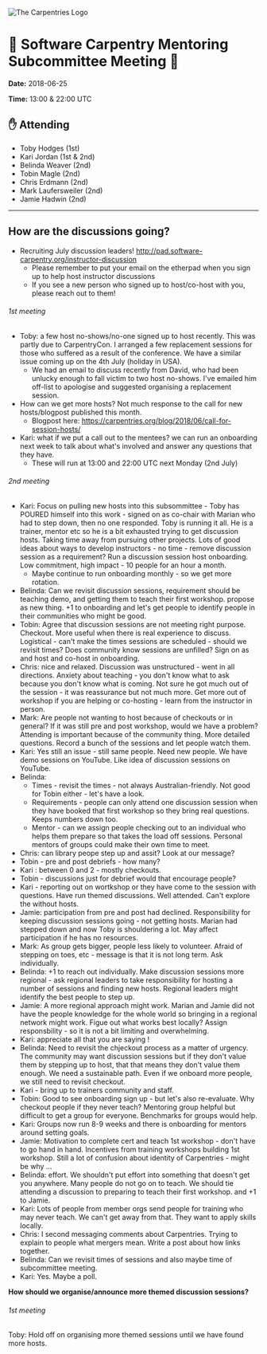 ![The Carpentries Logo](https://software-carpentry.org/img/TheCarpentries.png)
# :memo: Software Carpentry Mentoring Subcommittee Meeting :file_folder:

__Date:__ 2018-06-25

__Time:__ 13:00 & 22:00 UTC

## :raised_hand: Attending
* Toby Hodges (1st)
* Kari Jordan (1st & 2nd)
* Belinda Weaver (2nd)
* Tobin Magle (2nd)
* Chris Erdmann (2nd)
* Mark Laufersweiler (2nd)
* Jamie Hadwin (2nd)
***

## How are the discussions going?

- Recruiting July discussion leaders! http://pad.software-carpentry.org/instructor-discussion
  - Please remember to put your email on the etherpad when you sign up to help host instructor discussions
  - If you see a new person who signed up to host/co-host with you, please reach out to them!

###### 1st meeting

- Toby: a few host no-shows/no-one signed up to host recently. This was partly due to CarpentryCon. I arranged a few replacement sessions for those who suffered as a result of the conference. We have a similar issue coming up on the 4th July (holiday in USA).
  - We had an email to discuss recently from David, who had been unlucky enough to fall victim to two host no-shows. I've emailed him off-list to apologise and suggested organising a replacement session.
- How can we get more hosts? Not much response to the call for new hosts/blogpost published this month.
  - Blogpost here: https://carpentries.org/blog/2018/06/call-for-session-hosts/
- Kari: what if we put a call out to the mentees? we can run an onboarding next week to talk about what's involved and answer any questions that they have.
  - These will run at 13:00 and 22:00 UTC next Monday (2nd July)

###### 2nd meeting

- Kari: Focus on pulling new hosts into this subsommittee - Toby has POURED himself into this work - signed on as co-chair with Marian who had to step down, then no one responded. Toby is running it all. He is a trainer, mentor etc so he is a bit exhausted trying to get discussion hosts. Taking time away from pursuing other projects. Lots of good ideas about ways to develop instructors - no time - remove discussion session as a requirement? Run a discussion session host onboarding. Low commitment, high impact - 10 people for an hour a month.
  - Maybe continue to run onboarding monthly - so we get more rotation.
- Belinda: Can we revisit discussion sessions, requirement should be teaching demo, and getting them to teach their first workshop. propose as new thing. +1 to onboarding and let's get people to identify people in their communities who might be good.
- Tobin: Agree that discussion sessions are not meeting right purpose. Checkout. More useful when there is real experience to discuss. Logistical - can't make the times sessions are scheduled - should we revisit times? Does community know sessions are unfilled? Sign on as and host and co-host in onboarding.
- Chris: nice and relaxed. Discussion was unstructured - went in all directions. Anxiety about teaching - you don't know what to ask because you don't know what is coming. Not sure he got much out of the session - it was reassurance but not much more. Get more out of workshop if you are helping or co-hosting - learn from the instructor in person.
- Mark: Are people not wanting to host because of checkouts or in general? If it was still pre and post workshop, would we have a problem? Attending is important because of the community thing. More detailed questions. Record a bunch of the sessions and let people watch them.
- Kari: Yes still an issue - still same people. Need new people. We have demo sessions on YouTube. Like idea of discussion sessions on YouTube.
- Belinda:
  - Times - revisit the times - not always Australian-friendly. Not good for Tobin either - let's have a look.
  - Requirements - people can only attend one discussion session when they have booked that first workshop so they bring real questions. Keeps numbers down too.
  - Mentor - can we assign people checking out to an individual who helps them prepare so that takes the load off sessions. Personal mentors of groups could make their own time to meet.
- Chris: can library peope step up and assit? Look at our message?
- Tobin - pre and post debriefs - how many?
- Kari : between 0 and 2 - mostly checkouts.
- Tobin - discussions just for debrief would that encourage people?
- Kari - reporting out on wortkshop or they have come to the session with questions. Have run themed discussions. Well attended. Can't explore the without hosts.
- Jamie: participation from pre and post had declined. Responsibility for keeping discussion sessions going - not getting hosts. Marian had stepped down and now Toby is shouldering a lot. May affect participation if he has no resources.
- Mark: As group gets bigger, people less likely to volunteer. Afraid of stepping on toes, etc - message is that it is not long term. Ask individually.
- Belinda: +1 to reach out individually. Make discussion sessions more regional - ask regional leaders to take responsibility for hosting a number of sessions and finding new hosts. Regional leaders might identify the best people to step up.
- Jamie: A more regional approach might work. Marian and Jamie did not have the people knowledge for the whole world so bringing in a regional network might work. Figue out what works best locally? Assign responsbility - so it is not a bit limiting and overwhelming.
- Kari: appreciate all that you are saying !
- Belinda: Need to revisit the chjeckout process as a matter of urgency. The community may want discussion sessions but if they don't value them by stepping up to host, that that means they don't value them enough. We need a sustainable path. Even if we onboard more people, we still need to revisit checkout.
- Kari - bring up to trainers community and staff.
- Tobin: Good to see onboarding sign up - but let's also re-evaluate.  Why checkout people if they never teach? Mentoring group helpful but difficult to get a group for everyone. Benchmarks for groups would help.
- Kari: Groups now run 8-9 weeks and there is onboarding for mentors around setting goals.
- Jamie: Motivation to complete cert and teach 1st workshop - don't have to go hand in hand. Incentives from training workshops building 1st workshop. Still a lot of confusion about identity of Carpentries - might be why ...
- Belinda: effort. We shouldn't put effort into something that doesn't get you anywhere. Many people do not go on to teach. We should tie attending a discussion to preparing to teach their first workshop. and +1 to Jamie.
- Kari: Lots of people from member orgs send people for training who may never teach. We can't get away from that. They want to apply skills locally.
- Chris: I second messaging comments about Carpentries. Trying to explain to people what mergers mean. Write a post about how links together.
- Belinda: Can we revisit times of sessions and also maybe time of subcommittee meeting.
- Kari: Yes. Maybe a poll.


__How should we organise/announce more themed discussion sessions?__

###### 1st meeting

Toby: Hold off on organising more themed sessions until we have found more hosts.
